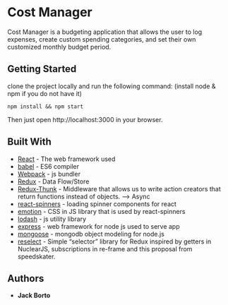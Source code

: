 # Cost Manager 

Cost Manager is a budgeting application that allows the user to log expenses, create custom spending categories, and set their own customized monthly budget period.


## Getting Started

clone the project locally and run the following command: (install node & npm if you do not have it)

```
npm install && npm start
```

Then just open http://localhost:3000 in your browser.


## Built With

* [React](https://reactjs.org) - The web framework used
* [babel](https://babeljs.io/) - ES6 compiler
* [Webpack](https://webpack.js.org/) - js bundler
* [Redux](https://redux.js.org/) - Data Flow/Store
* [Redux-Thunk](https://github.com/gaearon/redux-thunk) - Middleware that allows us to write action creators that return functions instead of objects. --> Async
* [react-spinners](https://github.com/davidhu2000/react-spinners) - loading spinner components for react
* [emotion](https://github.com/emotion-js/emotion) - CSS in JS library that is used by react-spinners
* [lodash](https://lodash.com/) - js utility library
* [express](https://expressjs.com/) - web framework for node js used to serve app
* [mongoose](http://mongoosejs.com/) - mongodb object modeling for node.js
* [reselect](https://github.com/reactjs/reselect) - Simple “selector” library for Redux inspired by getters in NuclearJS, subscriptions in re-frame and this proposal from speedskater.


## Authors

* **Jack Borto** 


